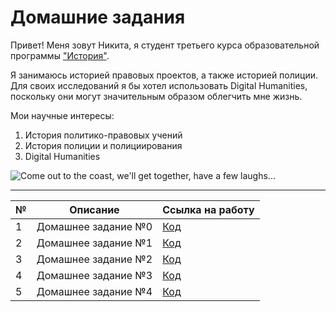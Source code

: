 # Домашние задания 

Привет! Меня зовут Никита, я студент третьего курса образовательной программы ["История"](https://www.hse.ru/ba/hist "Тыц").

Я занимаюсь историей правовых проектов, а также историей полиции. Для своих исследований я бы хотел использовать Digital Humanities, поскольку они могут значительным образом облегчить мне жизнь. 

Мои научные интересы: 

1. История политико-правовых учений 
2. История полиции и полициирования
3. Digital Humanities 

![](http://atomicjunkshop.com/wp-content/uploads/2016/12/die-hard-ventilation-shaft.jpg "Come out to the coast, we'll get together, have a few laughs...")

---

№|Описание|Ссылка на работу
---|:---:|:---
1|Домашнее задание №0|[Код](https://github.com/nickkh02/homework/blob/master/README.md)
2|Домашнее задание №1|[Код](https://github.com/nickkh02/python-dh-hw/blob/master/HW1.ipynb)
3|Домашнее задание №2|[Код](https://github.com/nickkh02/python-dh-hw/blob/master/HW2.ipynb)
4|Домашнее задание №3|[Код](https://github.com/nickkh02/python-dh-hw/blob/master/HW3.ipynb)
5|Домашнее задание №4|[Код](https://github.com/nickkh02/python-dh-hw/blob/master/HW4.ipynb)
